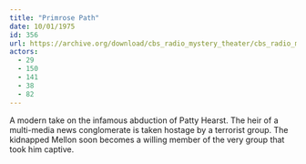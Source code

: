 ```yaml
---
title: "Primrose Path"
date: 10/01/1975
id: 356
url: https://archive.org/download/cbs_radio_mystery_theater/cbs_radio_mystery_theater-0351-0400.zip/cbs_radio_mystery_theater-0351-0400%2Fcbsrmt_0356_primrose_path.mp3
actors:
  - 29
  - 150
  - 141
  - 38
  - 82
---
```

A modern take on the infamous abduction of Patty Hearst. The heir of a multi-media news conglomerate is taken hostage by a terrorist group. The kidnapped Mellon soon becomes a willing member of the very group that took him captive.